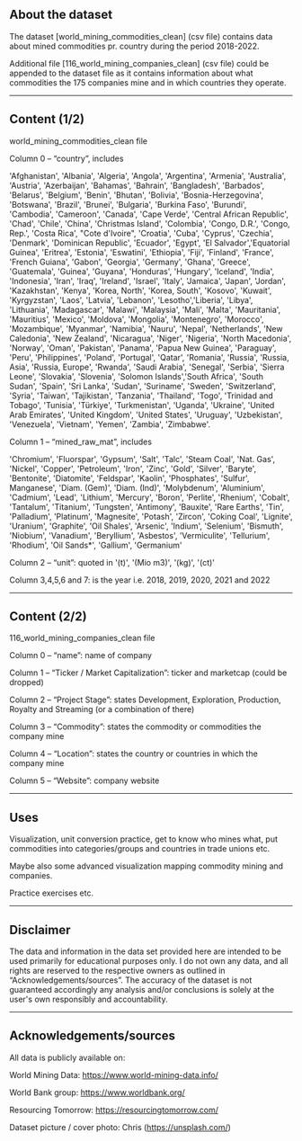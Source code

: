 ## About the dataset

The dataset [world_mining_commodities_clean] (csv file) contains data about mined commodities pr. country during the period 2018-2022. 

Additional file [116_world_mining_companies_clean] (csv file) could be appended to the dataset file as it contains information about what commodities the 175 companies mine and in which countries they operate.


**************************************************************

## Content (1/2)

world_mining_commodities_clean file

Column 0 – “country”, includes

'Afghanistan', 'Albania', 'Algeria', 'Angola', 'Argentina', 'Armenia', 'Australia', 'Austria', 'Azerbaijan', 'Bahamas', 'Bahrain', 'Bangladesh', 'Barbados', 'Belarus', 'Belgium', 'Benin', 'Bhutan', 'Bolivia', 'Bosnia-Herzegovina', 'Botswana', 'Brazil', 'Brunei', 'Bulgaria', 'Burkina Faso', 'Burundi', 'Cambodia', 'Cameroon', 'Canada', 'Cape Verde', 'Central African Republic', 'Chad', 'Chile', 'China', 'Christmas Island', 'Colombia', 'Congo, D.R.', 'Congo, Rep.', 'Costa Rica', "Cote d'Ivoire", 'Croatia', 'Cuba', 'Cyprus', 'Czechia', 'Denmark', 'Dominican Republic', 'Ecuador', 'Egypt', 'El Salvador','Equatorial Guinea', 'Eritrea', 'Estonia', 'Eswatini', 'Ethiopia', 'Fiji', 'Finland', 'France', 'French Guiana', 'Gabon', 'Georgia', 'Germany', 'Ghana', 'Greece', 'Guatemala', 'Guinea', 'Guyana', 'Honduras', 'Hungary', 'Iceland', 'India', 'Indonesia', 'Iran', 'Iraq', 'Ireland', 'Israel', 'Italy', 'Jamaica', 'Japan', 'Jordan', 'Kazakhstan', 'Kenya', 'Korea, North', 'Korea, South', 'Kosovo', 'Kuwait', 'Kyrgyzstan', 'Laos', 'Latvia', 'Lebanon', 'Lesotho','Liberia', 'Libya', 'Lithuania', 'Madagascar', 'Malawi', 'Malaysia', 'Mali', 'Malta', 'Mauritania', 'Mauritius', 'Mexico', 'Moldova', 'Mongolia', 'Montenegro', 'Morocco', 'Mozambique', 'Myanmar', 'Namibia', 'Nauru', 'Nepal', 'Netherlands', 'New Caledonia', 'New Zealand', 'Nicaragua', 'Niger', 'Nigeria', 'North Macedonia', 'Norway', 'Oman', 'Pakistan', 'Panama', 'Papua New Guinea', 'Paraguay', 'Peru', 'Philippines', 'Poland', 'Portugal', 'Qatar', 'Romania', 'Russia', 'Russia, Asia', 'Russia, Europe', 'Rwanda', 'Saudi Arabia', 'Senegal', 'Serbia', 'Sierra Leone', 'Slovakia', 'Slovenia', 'Solomon Islands','South Africa', 'South Sudan', 'Spain', 'Sri Lanka', 'Sudan', 'Suriname', 'Sweden', 'Switzerland', 'Syria', 'Taiwan', 'Tajikistan', 'Tanzania', 'Thailand', 'Togo', 'Trinidad and Tobago', 'Tunisia', 'Türkiye', 'Turkmenistan', 'Uganda', 'Ukraine', 'United Arab Emirates', 'United Kingdom', 'United States', 'Uruguay', 'Uzbekistan', 'Venezuela', 'Vietnam', 'Yemen', 'Zambia', 'Zimbabwe'.

Column 1 – “mined_raw_mat”, includes

'Chromium', 'Fluorspar', 'Gypsum', 'Salt', 'Talc', 'Steam Coal', 'Nat. Gas', 'Nickel', 'Copper', 'Petroleum', 'Iron', 'Zinc', 'Gold', 'Silver', 'Baryte', 'Bentonite', 'Diatomite', 'Feldspar', 'Kaolin', 'Phosphates', 'Sulfur', Manganese', 'Diam. (Gem)', 'Diam. (Ind)', 'Molybdenum', 'Aluminium', 'Cadmium', 'Lead', 'Lithium', 'Mercury', 'Boron', 'Perlite', 'Rhenium', 'Cobalt', 'Tantalum', 'Titanium', 'Tungsten', 'Antimony', 'Bauxite', 'Rare Earths', 'Tin', 'Palladium', 'Platinum', 'Magnesite', 'Potash', 'Zircon', 'Coking Coal', 'Lignite', 'Uranium',  'Graphite', 'Oil Shales', 'Arsenic', 'Indium', 'Selenium',  'Bismuth', 'Niobium', 'Vanadium', 'Beryllium', 'Asbestos',  'Vermiculite', 'Tellurium', 'Rhodium', 'Oil Sands*', 'Gallium',  'Germanium'

Column 2 – “unit”: quoted in '(t)', '(Mio m3)', '(kg)', '(ct)'

Column 3,4,5,6 and 7: is the year i.e. 2018, 2019, 2020, 2021 and 2022

**************************************************************

## Content (2/2)

116_world_mining_companies_clean file

Column 0 – “name”: name of company

Column 1 – “Ticker / Market Capitalization”: ticker and marketcap (could be dropped)

Column 2 – “Project Stage”: states Development, Exploration, Production, Royalty and Streaming (or a combination of there)

Column 3 – “Commodity”: states the commodity or commodities the company mine

Column 4 – “Location”: states the country or countries in which the company mine

Column 5 – “Website”: company website

**************************************************************

## Uses

Visualization, unit conversion practice, get to know who mines what, put commodities into categories/groups and countries in trade unions etc. 

Maybe also some advanced visualization mapping commodity mining and companies.

Practice exercises etc.

________________________________________

## Disclaimer

The data and information in the data set provided here are intended to be used primarily for educational purposes only. I do not own any data, and all rights are reserved to the respective owners as outlined in “Acknowledgements/sources”. The accuracy of the dataset is not guaranteed accordingly any analysis and/or conclusions is solely at the user's own responsibly and accountability.

________________________________________

## Acknowledgements/sources

All data is publicly available on:

World Mining Data: https://www.world-mining-data.info/ 

World Bank group: https://www.worldbank.org/ 

Resourcing Tomorrow: https://resourcingtomorrow.com/ 

Dataset picture / cover photo: Chris (https://unsplash.com/)
